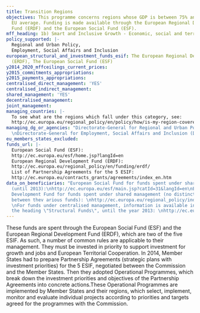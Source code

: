 ```yaml
---
title: Transition Regions
objectives: This programme concerns regions whose GDP is between 75% and 90% of the
  EU average. Funding is made available through the European Regional Development
  Fund (ERDF) and the European Social Fund (ESF).
mff_heading: 1b) Smart and Inclusive Growth - Economic, social and territorial cohesion
policy_supported: |-
  Regional and Urban Policy,
  Employment, Social Affairs and Inclusion
european_structural_and_investment_funds_esif: The European Regional Development Fund
  (ERDF), The European Social Fund (ESF)
y2014_2020_mffceilings_current_prices: 
y2015_commitments_appropriations: 
y2015_payments_appropriations: 
centralised_direct_management: 'YES'
centralised_indirect_management: 
shared_management: 'YES'
decentralised_management: 
joint_management: 
managing_countries: |-
  To see what are the regions which fall under this category, see:
  http://ec.europa.eu/regional_policy/en/policy/how/is-my-region-covered/
managing_dg_or_agencies: "Directorate-General for Regional and Urban Policy (DG REGIO)
  \nDirectorate-General for Employment, Social Affairs and Inclusion (DG EMPL)"
eu_members_states_excluded: 
funds_url: |-
  European Social Fund (ESF):
  http://ec.europa.eu/esf/home.jsp?langId=en
  European Regional Development Fund (ERDF):
  http://ec.europa.eu/regional_policy/en/funding/erdf/
  List of Partnership Agreements for the 5 ESIF:
  http://ec.europa.eu/contracts_grants/agreements/index_en.htm
data_on_beneficiaries: "European Social Fund for funds spent under shared management
  (until 2013):\nhttp://ec.europa.eu/esf/main.jsp?catId=31&langId=en\nEuropean Regional
  Development Fund for funds spent under shared management (no distinction is made
  between thev arious funds): \nhttp://ec.europa.eu/regional_policy/index.cfm/en/
  \nFor funds under centralised management, information is available in the FTS under
  the heading \"Structural Funds\", until the year 2013: \nhttp://ec.europa.eu/budget/fts/index_en.htm"
---
```

These funds are spent through the European Social Fund (ESF) and the European Regional Development Fund (ERDF), which are two of the five ESIF. As such, a number of common rules are applicable to their management. They must be invested in priority to  support investment for growth and jobs and European Territorial Cooperation. In 2014, Member States had to prepare Partnership Agreements (strategic plans with investment priorities) for the 5 ESIF, negotiated between the Commission and the Member States. Then they adopted Operational Programmes, which break down the investment priorities and objectives of the Partnership Agreements into concrete actions.These Operational Programmes are implemented by Member States and their regions, which select, implement, monitor and evaluate individual projects according to priorities and targets agreed for the programmes with the Commission.